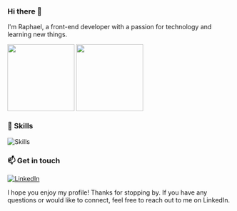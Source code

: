 ### Hi there 👋

I'm Raphael, a front-end developer with a passion for technology and learning new things. 

<div>
  <img height="150" align="center" src="https://github-readme-stats.vercel.app/api?username=Raphael-Soares&show_icons=true&theme=dracula" />
  <img height="150" align="center"  src="https://github-readme-stats.vercel.app/api/top-langs/?username=Raphael-Soares&layout=compact&theme=dracula" />
</div>

### 🚀 Skills

![Skills](https://img.shields.io/badge/Skills-JavaScript%20%7C%20Node.js%20%7C%20React%20%7C%20React%20Native-informational?style=flat&logo=javascript&logoColor=white&color=8B5CF6)

### 📫 Get in touch

[![LinkedIn](https://img.shields.io/badge/LinkedIn-Raphael%20Soares-informational?style=flat&logo=linkedin&logoColor=white&color=8B5CF6)](https://www.linkedin.com/in/raphael-soares-a71896217/)

I hope you enjoy my profile! Thanks for stopping by. If you have any questions or would like to connect, feel free to reach out to me on LinkedIn.
